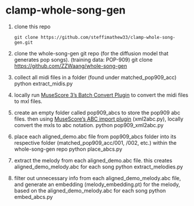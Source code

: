 # clamp-whole-song-gen

1. clone this repo
   
   `git clone https://github.com/steffimathew33/clamp-whole-song-gen.git`
   
3. clone the whole-song-gen git repo (for the diffusion model that generates pop songs). (training data: POP-909)
   git clone https://github.com/ZZWaang/whole-song-gen
4. collect all midi files in a folder (found under matched_pop909_acc)
   python extract_midis.py
5. locally run [MuseScore 3’s Batch Convert Plugin](https://musescore.org/en/project/batch-convert) to convert the midi files to mxl files.
6. create an empty folder called pop909_abcs to store the pop909 abc files. then using [MuseScore’s ABC import plugin](https://musescore.org/en/project/abc-importexport) (xml2abc.py), locally convert the mxls to abc notation.
   python pop909_xml2abc.py
7. place each aligned_demo.abc file from pop909_abcs folder into its respective folder (matched_pop909_acc/001, /002, etc.) within the whole-song-gen repo
   python place_abcs.py
8. extract the melody from each aligned_demo.abc file. this creates aligned_demo_melody.abc for each song
   python extract_melodies.py
9. filter out unnecessary info from each aligned_demo_melody.abc file, and generate an embedding (melody_embedding.pt) for the melody, based on the aligned_demo_melody.abc for each song
   python embed_abcs.py
